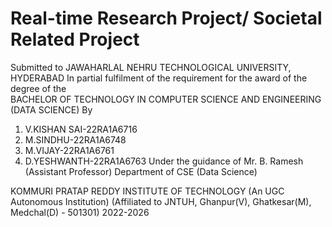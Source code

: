 # Real-time Research Project/ Societal Related Project
Submitted to JAWAHARLAL NEHRU TECHNOLOGICAL UNIVERSITY, HYDERABAD 
In partial fulfilment of the requirement for the award of the degree of the  
BACHELOR OF TECHNOLOGY IN COMPUTER SCIENCE AND ENGINEERING (DATA SCIENCE) 
By 
1) V.KISHAN SAI-22RA1A6716 
2) M.SINDHU-22RA1A6748 
3) M.VIJAY-22RA1A6761 
4) D.YESHWANTH-22RA1A6763 
Under the guidance of Mr. B. Ramesh (Assistant Professor) 
Department of CSE (Data Science) 
 
                                              

KOMMURI PRATAP REDDY INSTITUTE OF TECHNOLOGY 
(An UGC Autonomous Institution) 
(Affiliated to JNTUH, Ghanpur(V), Ghatkesar(M), Medchal(D) - 501301) 
2022-2026
